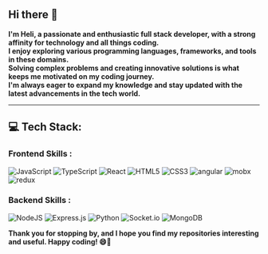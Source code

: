 ## Hi there 👋

__I'm Heli, a passionate and enthusiastic full stack developer, with a strong affinity for technology and all things coding. <br>I enjoy exploring various programming languages, frameworks, and tools in these domains. <br>Solving complex problems and creating innovative solutions is what keeps me motivated on my coding journey.<br>I'm always eager to expand my knowledge and stay updated with the latest advancements in the tech world.__

<hr/>

##  💻 Tech Stack:
### Frontend Skills : <br>
![JavaScript](https://img.shields.io/badge/javascript-%23323330.svg?style=for-the-badge&logo=javascript&logoColor=%23F7DF1E) ![TypeScript](https://img.shields.io/badge/typescript-%23007ACC.svg?style=for-the-badge&logo=typescript&logoColor=white)  ![React](https://img.shields.io/badge/react-%2320232a.svg?style=for-the-badge&logo=react&logoColor=%2361DAFB) ![HTML5](https://img.shields.io/badge/html5-%23E34F26.svg?style=for-the-badge&logo=html5&logoColor=white) ![CSS3](https://img.shields.io/badge/css3-%231572B6.svg?style=for-the-badge&logo=css3&logoColor=white) ![angular](https://img.shields.io/badge/Angular-%23DD0031.svg?style=for-the-badge&logo=angular&logoColor=%23FFFFFF) ![mobx](https://img.shields.io/badge/MobX-%23FF9955.svg?style=for-the-badge&logo=mobx&logoColor=%23FFFFFF) ![redux](https://img.shields.io/badge/Redux-%23764ABC.svg?style=for-the-badge&logo=redux&logoColor=%23FFFFFF
)

### Backend Skills : <br>
![NodeJS](https://img.shields.io/badge/node.js-6DA55F?style=for-the-badge&logo=node.js&logoColor=white) ![Express.js](https://img.shields.io/badge/express.js-%23404d59.svg?style=for-the-badge&logo=express&logoColor=%2361DAFB) ![Python](https://img.shields.io/badge/python-3670A0?style=for-the-badge&logo=python&logoColor=ffdd54) ![Socket.io](https://img.shields.io/badge/Socket.io-black?style=for-the-badge&logo=socket.io&badgeColor=010101) ![MongoDB](https://img.shields.io/badge/MongoDB-%234ea94b.svg?style=for-the-badge&logo=mongodb&logoColor=white)

__Thank you for stopping by, and I hope you find my repositories interesting and useful. Happy coding! 😄🚀__


